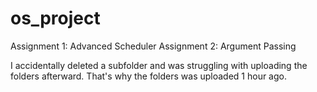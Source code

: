# os_project
Assignment 1: Advanced Scheduler
Assignment 2: Argument Passing

I accidentally deleted a subfolder and was struggling with uploading the folders afterward. That's why the folders was uploaded 1 hour ago.
